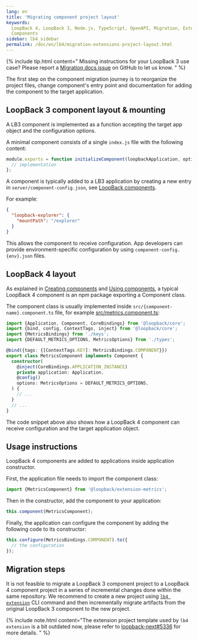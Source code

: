 ```yaml
---
lang: en
title: 'Migrating component project layout'
keywords:
  LoopBack 4, LoopBack 3, Node.js, TypeScript, OpenAPI, Migration, Extensions,
  Components
sidebar: lb4_sidebar
permalink: /doc/en/lb4/migration-extensions-project-layout.html
---
```


{% include tip.html content="
Missing instructions for your LoopBack 3 use case? Please report a [Migration docs issue](https://github.com/strongloop/loopback-next/issues/new?labels=question,Migration,Docs&template=Migration_docs.md) on GitHub to let us know.
" %}

The first step on the component migration journey is to reorganize the project
files, change component's entry point and documentation for adding the component
to the target application.

## LoopBack 3 component layout & mounting

A LB3 component is implemented as a function accepting the target app object and
the configuration options.

A minimal component consists of a single `index.js` file with the following
content:

```ts
module.exports = function initializeComponent(loopbackApplication, options) {
  // implementation
};
```

A component is typically added to a LB3 application by creating a new entry in
`server/component-config.json`, see
[LoopBack components](https://loopback.io/doc/en/lb3/LoopBack-components.html).

For example:

```json
{
  "loopback-explorer": {
    "mountPath": "/explorer"
  }
}
```

This allows the component to receive configuration. App developers can provide
environment-specific configuration by using `component-config.{env}.json` files.

## LoopBack 4 layout

As explained in [Creating components](../../Creating-Components.md) and
[Using components](../../Component.md#using-components), a typical LoopBack 4
component is an npm package exporting a Component class.

The component class is usually implemented inside
`src/{component-name}.component.ts` file, for example
[src/metrics.component.ts](https://github.com/strongloop/loopback-next/blob/38f10b240551227d2d030c2fe8ee206880c9e029/extensions/metrics/src/metrics.component.ts):

```ts
import {Application, Component, CoreBindings} from '@loopback/core';
import {bind, config, ContextTags, inject} from '@loopback/core';
import {MetricsBindings} from './keys';
import {DEFAULT_METRICS_OPTIONS, MetricsOptions} from './types';

@bind({tags: {[ContextTags.KEY]: MetricsBindings.COMPONENT}})
export class MetricsComponent implements Component {
  constructor(
    @inject(CoreBindings.APPLICATION_INSTANCE)
    private application: Application,
    @config()
    options: MetricsOptions = DEFAULT_METRICS_OPTIONS,
  ) {
    // ...
  }
  // ...
}
```

The code snippet above also shows how a LoopBack 4 component can receive
configuration and the target application object.

## Usage instructions

LoopBack 4 components are added to applications inside application constructor.

First, the application file needs to import the component class:

```ts
import {MetricsComponent} from '@loopback/extension-metrics';
```

Then in the constructor, add the component to your application:

```ts
this.component(MetricsComponent);
```

Finally, the application can configure the component by adding the following
code to its constructor:

```ts
this.configure(MetricsBindings.COMPONENT).to({
  // the configuration
});
```

## Migration steps

It is not feasible to migrate a LoopBack 3 component project to a LoopBack 4
component project in a series of incremental changes done within the same
repository. We recommend to create a new project using
[`lb4 extension`](../../Extension-generator.md) CLI command and then
incrementally migrate artifacts from the original LoopBack 3 component to the
new project.

{% include note.html content="The extension project template used by `lb4 extension` is a bit outdated now, please refer to [loopback-next#5336](https://github.com/strongloop/loopback-next/issues/5336) for more details.
" %}
